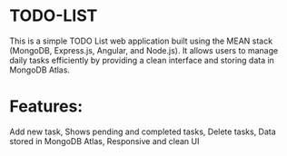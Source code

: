 # TODO-LIST
This is a simple TODO List web application built using the MEAN stack (MongoDB, Express.js, Angular, and Node.js). It allows users to manage daily tasks efficiently by providing a clean interface and storing data in MongoDB Atlas.

# Features:
Add new task,
Shows pending and completed tasks,
Delete tasks,
Data stored in MongoDB Atlas,
Responsive and clean UI


